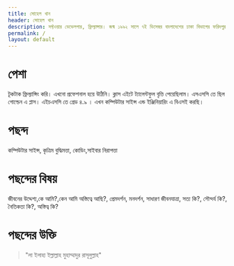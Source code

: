 ```yaml
---
title: সোহেল খান
header: সোহেল খান
description: সফ্টওয়ার ডেভেলপার, ফ্রিল্যান্সার। জন্ম ১৯৯২ সালে ৭ই ডিসেম্বর বাংলাদেশের ঢাকা বিভাগের ফরিদপুর জেলার মধুখালী উপজেলায়।
permalink: /
layout: default
---
```


পেশা
========
টূকটাক ফ্রিল্যান্সিং করি। এখনো প্রফেশনাল হয়ে উঠিনি। ক্লাস এইটে ট্যালেন্টফুল বৃত্তি পেয়েছিলাম। এসএসসি তে ছিল গোল্ডেন এ প্লাস। এইচএসসি তে গ্রেড ৪.৯ । এখন কম্পিউটার সাইন্স এন্ড ইঞ্জিনিয়ারিং এ বিএসই করছি।

পছন্দ
=====
কম্পিউটার সাইন্স, কৃত্রিম বুদ্ধিমত্তা, কোডিং,সাইবার নিরাপত্তা


পছন্দের বিষয়
================
 জীবনের উদ্দেশ্য,কে আমি?,কেন আমি অস্তিত্বে আছি?, প্রেমদর্শন, মনদর্শন, সাধারণ জীবনযাত্রা, সত্য কি?, সৌন্দর্য কি?, নৈতিকতা কি?, অস্তিত্ব কি?


পছন্দের উক্তি
==========
>  "লা ইলাহা ইল্লাল্লাহ মুহাম্মাদুর রাসূলুল্লাহ"


